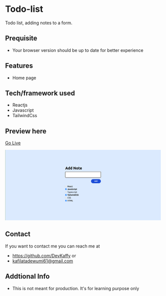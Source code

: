 # Todo-list
Todo list, adding notes to a form.

## Prequisite
- Your browser version should be up to date for better experience

## Features
- Home page

## Tech/framework used
- Reactjs
- Javascript
- TailwindCss

## Preview here
[Go Live](https://checkedlist.netlify.app/)

![screenshot](/public/Screenshot%20from%202023-03-08%2019-35-57.png)

## Contact
If you want to contact me you can reach me at
- https://github.com/DevKaffy or
- kafilatadewumi61@gmail.com

## Addtional Info
- This is not meant for production. It's for learning purpose only